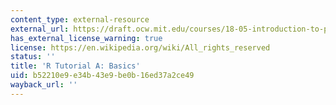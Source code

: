 ```yaml
---
content_type: external-resource
external_url: https://draft.ocw.mit.edu/courses/18-05-introduction-to-probability-and-statistics-spring-2022/pages/r-tutorial-a-basics/
has_external_license_warning: true
license: https://en.wikipedia.org/wiki/All_rights_reserved
status: ''
title: 'R Tutorial A: Basics'
uid: b52210e9-e34b-43e9-be0b-16ed37a2ce49
wayback_url: ''
---
```

